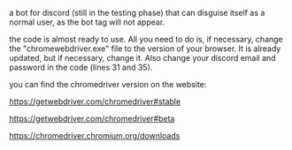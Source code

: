 
a bot for discord (still in the testing phase) that can disguise itself as a normal user, as the bot tag will not appear.

the code is almost ready to use. All you need to do is, if necessary, change the "chromewebdriver.exe" file to the version of your browser. It is already updated, but if necessary, change it. Also change your discord email and password in the code (lines 31 and 35).

you can find the chromedriver version on the website:

https://getwebdriver.com/chromedriver#stable

https://getwebdriver.com/chromedriver#beta

https://chromedriver.chromium.org/downloads
